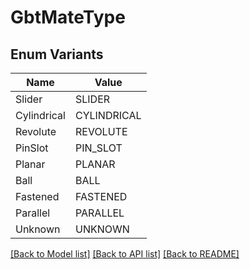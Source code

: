 # GbtMateType

## Enum Variants

| Name | Value |
|---- | -----|
| Slider | SLIDER |
| Cylindrical | CYLINDRICAL |
| Revolute | REVOLUTE |
| PinSlot | PIN_SLOT |
| Planar | PLANAR |
| Ball | BALL |
| Fastened | FASTENED |
| Parallel | PARALLEL |
| Unknown | UNKNOWN |


[[Back to Model list]](../README.md#documentation-for-models) [[Back to API list]](../README.md#documentation-for-api-endpoints) [[Back to README]](../README.md)


